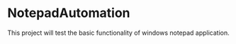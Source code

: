 # NotepadAutomation
This project will test the basic functionality of windows notepad application. 
